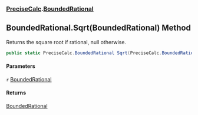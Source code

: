 ### [PreciseCalc](PreciseCalc.md 'PreciseCalc').[BoundedRational](PreciseCalc.BoundedRational.md 'PreciseCalc.BoundedRational')

## BoundedRational.Sqrt(BoundedRational) Method

Returns the square root if rational, null otherwise.

```csharp
public static PreciseCalc.BoundedRational Sqrt(PreciseCalc.BoundedRational r);
```
#### Parameters

<a name='PreciseCalc.BoundedRational.Sqrt(PreciseCalc.BoundedRational).r'></a>

`r` [BoundedRational](PreciseCalc.BoundedRational.md 'PreciseCalc.BoundedRational')

#### Returns
[BoundedRational](PreciseCalc.BoundedRational.md 'PreciseCalc.BoundedRational')